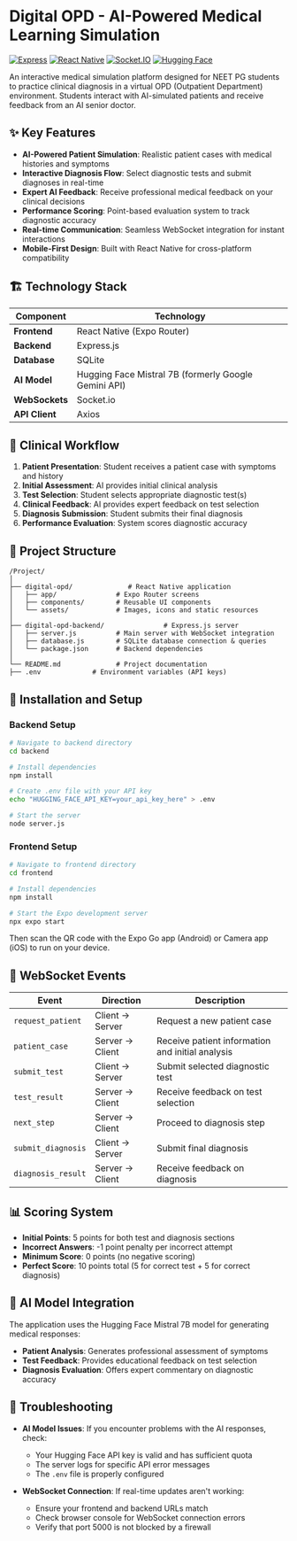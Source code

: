 # Digital OPD - AI-Powered Medical Learning Simulation

[![Express](https://img.shields.io/badge/Express-4.x-blue)](https://expressjs.com/)
[![React Native](https://img.shields.io/badge/React%20Native-Expo-blue)](https://reactnative.dev/)
[![Socket.IO](https://img.shields.io/badge/Socket.IO-4.x-black)](https://socket.io/)
[![Hugging Face](https://img.shields.io/badge/AI-Hugging%20Face-yellow)](https://huggingface.co/)

An interactive medical simulation platform designed for NEET PG students to practice clinical diagnosis in a virtual OPD (Outpatient Department) environment. Students interact with AI-simulated patients and receive feedback from an AI senior doctor.

## ✨ Key Features

- **AI-Powered Patient Simulation**: Realistic patient cases with medical histories and symptoms
- **Interactive Diagnosis Flow**: Select diagnostic tests and submit diagnoses in real-time
- **Expert AI Feedback**: Receive professional medical feedback on your clinical decisions
- **Performance Scoring**: Point-based evaluation system to track diagnostic accuracy
- **Real-time Communication**: Seamless WebSocket integration for instant interactions
- **Mobile-First Design**: Built with React Native for cross-platform compatibility

## 🏗️ Technology Stack

| Component      | Technology                                             |
|----------------|--------------------------------------------------------|
| **Frontend**   | React Native (Expo Router)                             |
| **Backend**    | Express.js                                             |
| **Database**   | SQLite                                                 |
| **AI Model**   | Hugging Face Mistral 7B (formerly Google Gemini API)   |
| **WebSockets** | Socket.io                                              |
| **API Client** | Axios                                                  |

## 🔄 Clinical Workflow

1. **Patient Presentation**: Student receives a patient case with symptoms and history
2. **Initial Assessment**: AI provides initial clinical analysis
3. **Test Selection**: Student selects appropriate diagnostic test(s)
4. **Clinical Feedback**: AI provides expert feedback on test selection
5. **Diagnosis Submission**: Student submits their final diagnosis
6. **Performance Evaluation**: System scores diagnostic accuracy

## 📂 Project Structure

```
/Project/
│
├── digital-opd/              # React Native application
│   ├── app/               # Expo Router screens
│   ├── components/        # Reusable UI components
│   └── assets/            # Images, icons and static resources
│
├── digital-opd-backend/               # Express.js server
│   ├── server.js          # Main server with WebSocket integration
│   ├── database.js        # SQLite database connection & queries
│   └── package.json       # Backend dependencies
│
└── README.md              # Project documentation
├── .env             # Environment variables (API keys)
```

## 🚀 Installation and Setup

### Backend Setup

```bash
# Navigate to backend directory
cd backend

# Install dependencies
npm install

# Create .env file with your API key
echo "HUGGING_FACE_API_KEY=your_api_key_here" > .env

# Start the server
node server.js
```

### Frontend Setup

```bash
# Navigate to frontend directory
cd frontend

# Install dependencies
npm install

# Start the Expo development server
npx expo start
```

Then scan the QR code with the Expo Go app (Android) or Camera app (iOS) to run on your device.

## 🔌 WebSocket Events

| Event                | Direction      | Description                                       |
|----------------------|----------------|---------------------------------------------------|
| `request_patient`    | Client → Server | Request a new patient case                        |
| `patient_case`       | Server → Client | Receive patient information and initial analysis  |
| `submit_test`        | Client → Server | Submit selected diagnostic test                   |
| `test_result`        | Server → Client | Receive feedback on test selection                |
| `next_step`          | Server → Client | Proceed to diagnosis step                         |
| `submit_diagnosis`   | Client → Server | Submit final diagnosis                            |
| `diagnosis_result`   | Server → Client | Receive feedback on diagnosis                     |

## 📊 Scoring System

- **Initial Points**: 5 points for both test and diagnosis sections
- **Incorrect Answers**: -1 point penalty per incorrect attempt
- **Minimum Score**: 0 points (no negative scoring)
- **Perfect Score**: 10 points total (5 for correct test + 5 for correct diagnosis)

## 🧠 AI Model Integration

The application uses the Hugging Face Mistral 7B model for generating medical responses:

- **Patient Analysis**: Generates professional assessment of symptoms
- **Test Feedback**: Provides educational feedback on test selection
- **Diagnosis Evaluation**: Offers expert commentary on diagnostic accuracy

## 🔧 Troubleshooting

- **AI Model Issues**: If you encounter problems with the AI responses, check:
  - Your Hugging Face API key is valid and has sufficient quota
  - The server logs for specific API error messages
  - The `.env` file is properly configured

- **WebSocket Connection**: If real-time updates aren't working:
  - Ensure your frontend and backend URLs match
  - Check browser console for WebSocket connection errors
  - Verify that port 5000 is not blocked by a firewall
